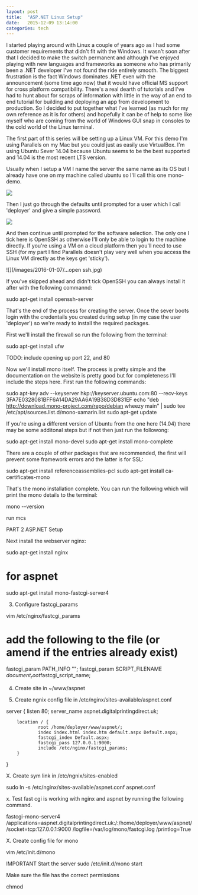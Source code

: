 ```yaml
---
layout: post
title:  "ASP.NET Linux Setup"
date:   2015-12-09 13:14:00
categories: tech
---
```


I started playing around with Linux a couple of years ago as I had some customer requirements that didn't fit with the Windows. It wasn't soon after that I decided to make the switch permanent and although I've enjoyed playing with new languages and frameworks as someone who has primarily been a .NET developer I've not found the ride entirely smooth. The biggest frustration is the fact Windows dominates .NET even with the announcement (some time ago now) that it would have official MS support for cross platform compatibility. There's a real dearth of tutorials and I've had to hunt about for scraps of information with little in the way of an end to end tutorial for building and deploying an app from development to production. So I decided to put together what I've learned (as much for my own reference as it is for others) and hopefully it can be of help to some like myself who are coming from the world of Windows GUI snap in consoles to the cold world of the Linux terminal. 

The first part of this series will be setting up a Linux VM. For this demo I'm using Parallels on my Mac but you could just as easily use VirtualBox. I'm using Ubuntu Sever 14.04 because Ubuntu seems to be the best supported and 14.04 is the most recent LTS version.

Usually when I setup a VM I name the server the same name as its OS but I already have one on my machine called ubuntu so I'll call this one mono-demo.

![](/images/2016-01-07/...mono-demo.jpg)

Then I just go through the defaults until prompted for a user which I call 'deployer' and give a simple password.

![](/images/2016-01-07/..deployer-user.jpg)

And then continue until prompted for the software selection. The only one I tick here is OpenSSH as otherwise I'll only be able to login to the machine directly. If you're using a VM on a cloud platform then you'll need to use SSH (for my part I find Parallels doesn't play very well when you access the Linux VM directly as the keys get 'sticky').

![](/images/2016-01-07/...open ssh.jpg)

If you've skipped ahead and didn't tick OpenSSH you can always install it after with the following commannd:

sudo apt-get install openssh-server

That's the end of the process for creating the server. Once the sever boots login with the credentails you created during setup (in my case the user 'deployer') so we're ready to install the required packages.

First we'll install the firewall so run the following from the terminal:

sudo apt-get install ufw  

TODO: include opening up port 22, and 80

Now we'll install mono itself. The process is pretty simple and the documentation on the website is pretty good but for completeness I'll include the steps here. First run the following commands:

sudo apt-key adv --keyserver hkp://keyserver.ubuntu.com:80 --recv-keys 3FA7E0328081BFF6A14DA29AA6A19B38D3D831EF
echo "deb http://download.mono-project.com/repo/debian wheezy main" | sudo tee /etc/apt/sources.list.d/mono-xamarin.list
sudo apt-get update 

If you're using a different version of Ubuntu from the one here (14.04) there may be some additonal steps but if not then just run the followong: 

sudo apt-get install mono-devel
sudo apt-get install mono-complete

There are a couple of other packages that are recommended, the first will prevent some framework errors and the latter is for SSL:

sudo apt-get install referenceassemblies-pcl
sudo apt-get install ca-certificates-mono

That's the mono installation complete. You can run the following which will print the mono details to the terminal:

mono --version

run mcs


PART 2 ASP.NET Setup

Next install the webserver nginx:

sudo apt-get install nginx



# for aspnet
sudo apt-get install mono-fastcgi-server4

3. Configure fastcgi_params

vim /etc/nginx/fastcgi_params

# add the following to the file (or amend if the entries already exist) 

fastcgi_param   PATH_INFO               "";
fastcgi_param   SCRIPT_FILENAME         $document_root$fastcgi_script_name;

4. Create site in ~/www/aspnet

5. Create ngnix config file in /etc/nginx/sites-available/aspnet.conf 

server {
        listen 80;
        server_name aspnet.digitalprintingdirect.uk;

        location / {
                root /home/deployer/www/aspnet/;
                index index.html index.htm default.aspx Default.aspx;
                fastcgi_index Default.aspx;
                fastcgi_pass 127.0.0.1:9000;
                include /etc/nginx/fastcgi_params;
        }
}

X. Create sym link in /etc/ngnix/sites-enabled

sudo ln -s /etc/nginx/sites-available/aspnet.conf aspnet.conf


x. Test fast cgi is working with nginx and aspnet by running the following command.

fastcgi-mono-server4 /applications=aspnet.digitalprintingdirect.uk:/:/home/deployer/www/aspnet/ /socket=tcp:127.0.0.1:9000 /logfile=/var/log/mono/fastcgi.log /printlog=True

X. Create config file for mono

vim /etc/init.d/mono

IMPORTANT Start the server
sudo /etc/init.d/mono start

Make sure the file has the correct permissions

chmod 